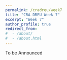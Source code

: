 ```yaml
---
permalink: /cradreu/week7
title: "CRA DREU Week 7"
excerpt: "Week 7"
author_profile: true
redirect_from: 
#  - /about/
#  - /about.html
---
```

To be Announced